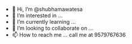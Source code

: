- 👋 Hi, I’m @shubhamawatesa
- 👀 I’m interested in ...
- 🌱 I’m currently learning ...
- 💞️ I’m looking to collaborate on ...
- 📫 How to reach me ... call me at 9579767636

<!---
shubhamawatesa/shubhamawatesa is a ✨ special ✨ repository because its `README.md` (this file) appears on your GitHub profile.
You can click the Preview link to take a look at your changes.
--->
